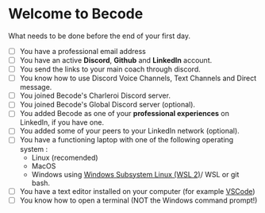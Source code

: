# Welcome to Becode

What needs to be done before the end of your first day.

  - [ ] You have a professional email address
  - [ ] You have an active **Discord**, **Github** and **LinkedIn** account.
  - [ ] You send the links to your main coach through discord.
  - [ ] You know how to use Discord Voice Channels, Text Channels and Direct message.
  - [ ] You joined Becode's Charleroi Discord server.
  - [ ] You joined Becode's Global Discord server (optional).
  - [ ] You added Becode as one of your **professional experiences** on LinkedIn, if you have one.
  - [ ] You added some of your peers to your LinkedIn network (optional).
- [ ] You have a functioning laptop with one of the following operating system :
  - Linux (recomended)
  - MacOS
  - Windows using [Windows Subsystem Linux (WSL 2)](https://docs.microsoft.com/en-us/windows/wsl/install)/ WSL or git bash.
- [ ] You have a text editor installed on your computer (for example [VSCode](https://code.visualstudio.com/))
- [ ] You know how to open a terminal (NOT the Windows command prompt!)